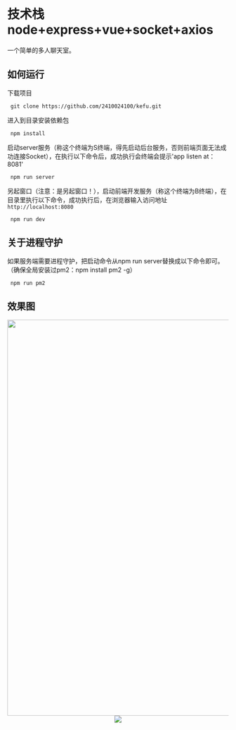 # 技术栈node+express+vue+socket+axios
一个简单的多人聊天室。

## 如何运行
下载项目
```
 git clone https://github.com/2410024100/kefu.git
```

进入到目录安装依赖包
```
 npm install
```

启动server服务（称这个终端为S终端，得先启动后台服务，否则前端页面无法成功连接Socket），在执行以下命令后，成功执行会终端会提示'app listen at：8081'
```
 npm run server
```

另起窗口（注意：是另起窗口！），启动前端开发服务（称这个终端为B终端），在目录里执行以下命令，成功执行后，在浏览器输入访问地址`http://localhost:8080`
```
 npm run dev
```
## 关于进程守护
如果服务端需要进程守护，把启动命令从npm run server替换成以下命令即可。（确保全局安装过pm2：npm install pm2 -g）
```
 npm run pm2
```

## 效果图
 <p align="center">
  <img width="900" src="https://raw.githubusercontent.com/lss5270/chatroom-vue/master/gifs/view1.jpg">
  <img  src="https://raw.githubusercontent.com/lss5270/chatroom-vue/master/gifs/view2.jpg">
</p>

